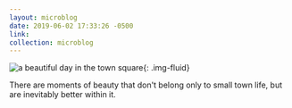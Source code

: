 ```yaml
---
layout: microblog
date: 2019-06-02 17:33:26 -0500
link: 
collection: microblog
---
```

![a beautiful day in the town square](https://brianlundin.com/images/microblog/2019-06-02_17-32-39.jpeg){: .img-fluid}

There are moments of beauty that don't belong only to small town life, but are inevitably better within it. 
